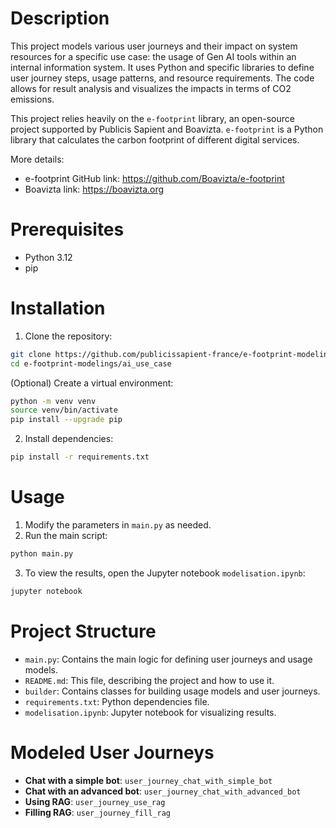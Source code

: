 # Description
This project models various user journeys and their impact on system resources for a specific use case: the usage of Gen AI tools within an internal information system. It uses Python and specific libraries to define user journey steps, usage patterns, and resource requirements. The code allows for result analysis and visualizes the impacts in terms of CO2 emissions.

This project relies heavily on the `e-footprint` library, an open-source project supported by Publicis Sapient and Boavizta. `e-footprint` is a Python library that calculates the carbon footprint of different digital services.

More details:
- e-footprint GitHub link: https://github.com/Boavizta/e-footprint
- Boavizta link: https://boavizta.org

# Prerequisites
- Python 3.12
- pip

# Installation
1. Clone the repository:
```bash
git clone https://github.com/publicissapient-france/e-footprint-modelings.git
cd e-footprint-modelings/ai_use_case
```

(Optional) Create a virtual environment:
```bash
python -m venv venv
source venv/bin/activate
pip install --upgrade pip
```

2. Install dependencies:
```bash
pip install -r requirements.txt
```

# Usage
1. Modify the parameters in `main.py` as needed.
2. Run the main script:
```bash
python main.py
```
3. To view the results, open the Jupyter notebook `modelisation.ipynb`:
```bash
jupyter notebook
```

# Project Structure
- `main.py`: Contains the main logic for defining user journeys and usage models.
- `README.md`: This file, describing the project and how to use it.
- `builder`: Contains classes for building usage models and user journeys.
- `requirements.txt`: Python dependencies file.
- `modelisation.ipynb`: Jupyter notebook for visualizing results.

# Modeled User Journeys
- **Chat with a simple bot**: `user_journey_chat_with_simple_bot`
- **Chat with an advanced bot**: `user_journey_chat_with_advanced_bot`
- **Using RAG**: `user_journey_use_rag`
- **Filling RAG**: `user_journey_fill_rag`